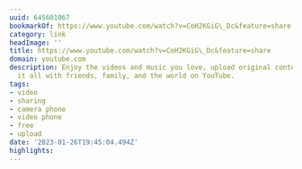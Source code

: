 ```yaml
---
uuid: 645601067
bookmarkOf: https://www.youtube.com/watch?v=CoH2KGiG\_Dc&feature=share
category: link
headImage: ''
title: https://www.youtube.com/watch?v=CoH2KGiG\_Dc&feature=share
domain: youtube.com
description: Enjoy the videos and music you love, upload original content, and share
  it all with friends, family, and the world on YouTube.
tags:
- video
- sharing
- camera phone
- video phone
- free
- upload
date: '2023-01-26T19:45:04.494Z'
highlights:
---
```



